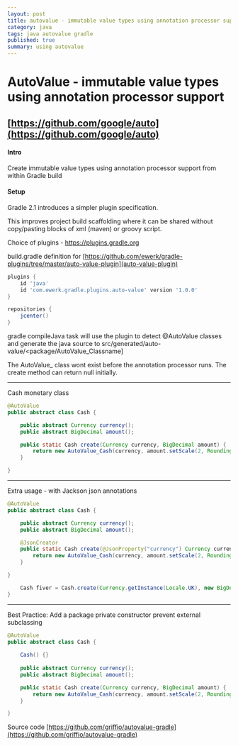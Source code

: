 ```yaml
---
layout: post
title: autovalue - immutable value types using annotation processor support from Gradle build
category: java
tags: java autovalue gradle
published: true
summary: using autovalue
---
```


# AutoValue - immutable value types using annotation processor support

## [https://github.com/google/auto](https://github.com/google/auto)

#### Intro

Create immutable value types using annotation processor support from within Gradle build

#### Setup

Gradle 2.1 introduces a simpler plugin specification.

This improves project build scaffolding where it can be shared without copy/pasting blocks of xml (maven) or
groovy script.

Choice of plugins - https://plugins.gradle.org

build.gradle definition for [https://github.com/ewerk/gradle-plugins/tree/master/auto-value-plugin](auto-value-plugin)

~~~groovy
plugins {
    id 'java'
    id 'com.ewerk.gradle.plugins.auto-value' version '1.0.0'
}

repositories {
    jcenter()
}

~~~

gradle compileJava task will use the plugin to detect @AutoValue classes and generate the java source to
src/generated/auto-value/<package/AutoValue_Classname]

The AutoValue_ class wont exist before the annotation processor runs. The create method can return null initially.

---

Cash monetary class

~~~java
@AutoValue
public abstract class Cash {

    public abstract Currency currency();
    public abstract BigDecimal amount();

    public static Cash create(Currency currency, BigDecimal amount) {
        return new AutoValue_Cash(currency, amount.setScale(2, RoundingMode.HALF_UP));
    }

}
~~~
---

Extra usage - with Jackson json annotations

~~~java
@AutoValue
public abstract class Cash {

    public abstract Currency currency();
    public abstract BigDecimal amount();

    @JsonCreator
    public static Cash create(@JsonProperty("currency") Currency currency, @JsonProperty("amount") BigDecimal amount) {
        return new AutoValue_Cash(currency, amount.setScale(2, RoundingMode.HALF_UP));
    }

}
~~~

~~~java
    Cash fiver = Cash.create(Currency.getInstance(Locale.UK), new BigDecimal("5.00"));
}
~~~

---

Best Practice: Add a package private constructor prevent external subclassing

~~~java
@AutoValue
public abstract class Cash {
    
    Cash() {}
 
    public abstract Currency currency();
    public abstract BigDecimal amount();

    public static Cash create(Currency currency, BigDecimal amount) {
        return new AutoValue_Cash(currency, amount.setScale(2, RoundingMode.HALF_UP));
    }

}
~~~

Source code [https://github.com/griffio/autovalue-gradle](https://github.com/griffio/autovalue-gradle)




